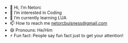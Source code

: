 - 👋 Hi, I’m Netorc
- 👀 I’m interested in Coding
- 🌱 I’m currently learning LUA
- 📫 How to reach me netorcbuisness@gmail.com
- 😄 Pronouns: He/Him
- ⚡ Fun fact: People say fun fact just to get your attention!
